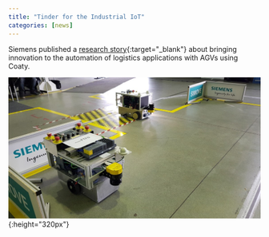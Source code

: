 ```yaml
---
title: "Tinder for the Industrial IoT"
categories: [news]
---
```


Siemens published a [research
story](https://new.siemens.com/global/en/company/stories/research-technologies/digitaltwin/coaty-iiot-software.html){:target="_blank"}
about bringing innovation to the automation of logistics applications with AGVs
using Coaty.

![Tinder for Industrial IoT](/_assets/news/tinder-for-industrial-iot.jpg){:height="320px"}
